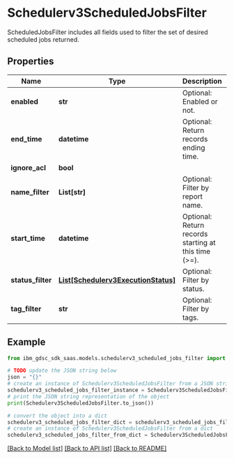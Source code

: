 # Schedulerv3ScheduledJobsFilter

ScheduledJobsFilter includes all fields used to filter the set of desired scheduled jobs returned.

## Properties

Name | Type | Description | Notes
------------ | ------------- | ------------- | -------------
**enabled** | **str** | Optional: Enabled or not. | [optional] 
**end_time** | **datetime** | Optional: Return records ending time. | [optional] 
**ignore_acl** | **bool** |  | [optional] 
**name_filter** | **List[str]** | Optional: Filter by report name. | [optional] 
**start_time** | **datetime** | Optional: Return records starting at this time (&gt;&#x3D;). | [optional] 
**status_filter** | [**List[Schedulerv3ExecutionStatus]**](Schedulerv3ExecutionStatus.md) | Optional: Filter by status. | [optional] 
**tag_filter** | **str** | Optional: Filter by tags. | [optional] 

## Example

```python
from ibm_gdsc_sdk_saas.models.schedulerv3_scheduled_jobs_filter import Schedulerv3ScheduledJobsFilter

# TODO update the JSON string below
json = "{}"
# create an instance of Schedulerv3ScheduledJobsFilter from a JSON string
schedulerv3_scheduled_jobs_filter_instance = Schedulerv3ScheduledJobsFilter.from_json(json)
# print the JSON string representation of the object
print(Schedulerv3ScheduledJobsFilter.to_json())

# convert the object into a dict
schedulerv3_scheduled_jobs_filter_dict = schedulerv3_scheduled_jobs_filter_instance.to_dict()
# create an instance of Schedulerv3ScheduledJobsFilter from a dict
schedulerv3_scheduled_jobs_filter_from_dict = Schedulerv3ScheduledJobsFilter.from_dict(schedulerv3_scheduled_jobs_filter_dict)
```
[[Back to Model list]](../README.md#documentation-for-models) [[Back to API list]](../README.md#documentation-for-api-endpoints) [[Back to README]](../README.md)


